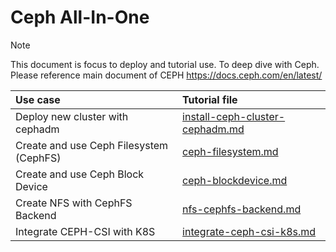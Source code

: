 # Ceph All-In-One

> [!NOTE]
> This document is focus to deploy and tutorial use. To deep dive with Ceph. Please reference main document of CEPH https://docs.ceph.com/en/latest/

| Use case | Tutorial file | 
| :--- | :--- |
| Deploy new cluster with cephadm | [install-ceph-cluster-cephadm.md](https://github.com/vutrandn94/ceph-cluster-install/blob/main/install-ceph-cluster-cephadm.md) |
| Create and use Ceph Filesystem (CephFS) | [ceph-filesystem.md](https://github.com/vutrandn94/ceph-cluster-install/blob/main/ceph-filesystem.md) |
| Create and use Ceph Block Device | [ceph-blockdevice.md](https://github.com/vutrandn94/ceph-cluster-install/blob/main/ceph-blockdevice.md) |
| Create NFS with CephFS Backend | [nfs-cephfs-backend.md](https://github.com/vutrandn94/ceph-cluster-install/blob/main/nfs-cephfs-backend.md)
| Integrate CEPH-CSI with K8S | [integrate-ceph-csi-k8s.md](https://github.com/vutrandn94/ceph-cluster-install/blob/main/integrate-ceph-csi-k8s.md) |

